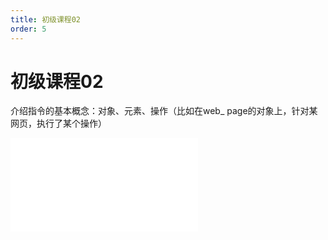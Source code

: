 ```yaml
---
title: 初级课程02
order: 5
---
```

# 初级课程02

 介绍指令的基本概念：对象、元素、操作（比如在web_ page的对象上，针对某网页，执行了某个操作）

<iframe class="w-full aspect-video" src="//player.bilibili.com/player.html?isOutside=true&aid=114390330253104&bvid=BV16jLvzpEpA&cid=29579019608&p=1" scrolling="no" border="0" frameborder="no" framespacing="0" allowfullscreen="true"></iframe>

